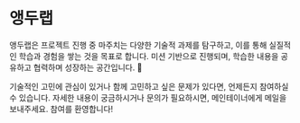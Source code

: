 # 앵두랩

앵두랩은 프로젝트 진행 중 마주치는 다양한 기술적 과제를 탐구하고, 이를 통해 실질적인 학습과 경험을 쌓는 것을 목표로 합니다. 미션 기반으로 진행되며, 학습한 내용을 공유하고 협력하며 성장하는 공간입니다. 🚀

기술적인 고민에 관심이 있거나 함께 고민하고 싶은 문제가 있다면, 언제든지 참여하실 수 있습니다.
자세한 내용이 궁금하시거나 문의가 필요하시면, 메인테이너에게 메일을 보내주세요. 참여를 환영합니다! 

